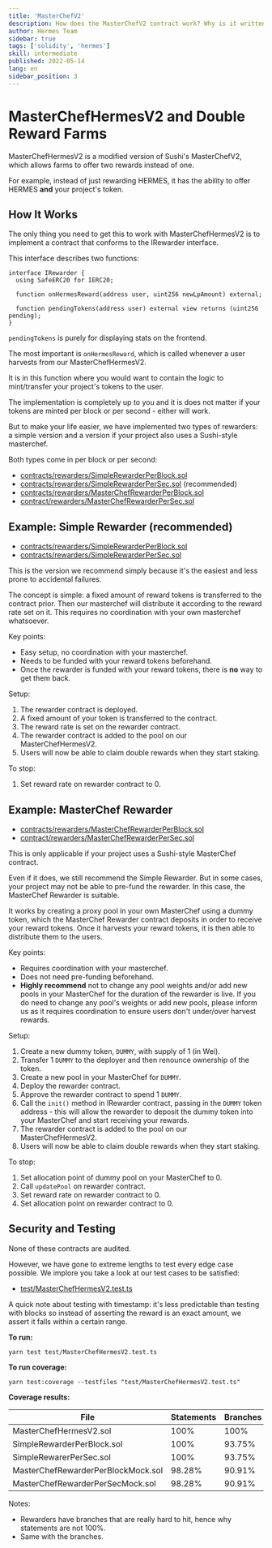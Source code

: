 ```yaml
---
title: 'MasterChefV2'
description: How does the MasterChefV2 contract work? Why is it written that way?
author: Hermes Team
sidebar: true
tags: ['solidity', 'hermes']
skill: intermediate
published: 2022-05-14
lang: en
sidebar_position: 3
---
```


# MasterChefHermesV2 and Double Reward Farms

MasterChefHermesV2 is a modified version of Sushi's MasterChefV2, which allows farms to offer two rewards instead of one.

For example, instead of just rewarding HERMES, it has the ability to offer HERMES **and** your project's token.

## How It Works

The only thing you need to get this to work with MasterChefHermesV2 is to implement a contract that conforms to the IRewarder interface.

This interface describes two functions:

```sol
interface IRewarder {
  using SafeERC20 for IERC20;

  function onHermesReward(address user, uint256 newLpAmount) external;

  function pendingTokens(address user) external view returns (uint256 pending);
}

```

`pendingTokens` is purely for displaying stats on the frontend.

The most important is `onHermesReward`, which is called whenever a user harvests from our MasterChefHermesV2.

It is in this function where you would want to contain the logic to mint/transfer your project's tokens to the user.

The implementation is completely up to you and it is does not matter if your tokens are minted per block or per second - either will work.

But to make your life easier, we have implemented two types of rewarders: a simple version and a version if your project also uses a Sushi-style masterchef.

Both types come in per block or per second:

- [contracts/rewarders/SimpleRewarderPerBlock.sol](https://github.com/Hermes-defi/hermes-swap/blob/main/contracts/rewarders/SimpleRewarderPerBlock.sol)
- [contracts/rewarders/SimpleRewarderPerSec.sol](https://github.com/Hermes-defi/hermes-swap/blob/main/contracts/rewarders/SimpleRewarderPerSec.sol) (recommended)
- [contracts/rewarders/MasterChefRewarderPerBlock.sol](https://github.com/Hermes-defi/hermes-swap/blob/main/contracts/rewarders/MasterChefRewarderPerBlock.sol)
- [contract/rewarders/MasterChefRewarderPerSec.sol](https://github.com/Hermes-defi/hermes-swap/blob/main/contract/rewarders/MasterChefRewarderPerSec.sol)

## Example: Simple Rewarder (recommended)

- [contracts/rewarders/SimpleRewarderPerBlock.sol](https://github.com/Hermes-defi/hermes-swap/blob/main/contracts/rewarders/SimpleRewarderPerBlock.sol)
- [contracts/rewarders/SimpleRewarderPerSec.sol](https://github.com/Hermes-defi/hermes-swap/blob/main/contracts/rewarders/SimpleRewarderPerSec.sol)

This is the version we recommend simply because it's the easiest and less prone to accidental failures.

The concept is simple: a fixed amount of reward tokens is transferred to the contract prior. Then our masterchef will
distribute it according to the reward rate set on it. This requires no coordination with your own masterchef whatsoever.

Key points:

- Easy setup, no coordination with your masterchef.
- Needs to be funded with your reward tokens beforehand.
- Once the rewarder is funded with your reward tokens, there is **no** way to get them back.

Setup:

1. The rewarder contract is deployed.
2. A fixed amount of your token is transferred to the contract.
3. The reward rate is set on the rewarder contract.
4. The rewarder contract is added to the pool on our MasterChefHermesV2.
5. Users will now be able to claim double rewards when they start staking.

To stop:

1. Set reward rate on rewarder contract to 0.

## Example: MasterChef Rewarder

- [contracts/rewarders/MasterChefRewarderPerBlock.sol](https://github.com/Hermes-defi/hermes-swap/blob/main/contracts/rewarders/MasterChefRewarderPerBlock.sol)
- [contract/rewarders/MasterChefRewarderPerSec.sol](https://github.com/Hermes-defi/hermes-swap/blob/main/contract/rewarders/MasterChefRewarderPerSec.sol)

This is only applicable if your project uses a Sushi-style MasterChef contract.

Even if it does, we still recommend the Simple Rewarder. But in some cases, your project may not be able to pre-fund the rewarder.
In this case, the MasterChef Rewarder is suitable.

It works by creating a proxy pool in your own MasterChef using a dummy token, which the MasterChef Rewarder contract deposits in order
to receive your reward tokens. Once it harvests your reward tokens, it is then able to distribute them to the users.

Key points:

- Requires coordination with your masterchef.
- Does not need pre-funding beforehand.
- **Highly recommend** not to change any pool weights and/or add new pools in your MasterChef for the duration of the rewarder is live. If you do need to change any pool's weights
  or add new pools, please inform us as it requires coordination to ensure users don't under/over harvest rewards.

Setup:

1. Create a new dummy token, `DUMMY`, with supply of 1 (in Wei).
2. Transfer 1 `DUMMY` to the deployer and then renounce ownership of the token.
3. Create a new pool in your MasterChef for `DUMMY`.
4. Deploy the rewarder contract.
5. Approve the rewarder contract to spend 1 `DUMMY`.
6. Call the `init()` method in IRewarder contract, passing in the `DUMMY` token address - this will allow the rewarder to deposit the dummy token into your MasterChef and start receiving your rewards.
7. The rewarder contract is added to the pool on our MasterChefHermesV2.
8. Users will now be able to claim double rewards when they start staking.

To stop:

1. Set allocation point of dummy pool on your MasterChef to 0.
2. Call `updatePool` on rewarder contract.
3. Set reward rate on rewarder contract to 0.
4. Set allocation point on rewarder contract to 0.

## Security and Testing

None of these contracts are audited.

However, we have gone to extreme lengths to test every edge case possible. We implore you take a look at our test cases to be satisfied:

- [test/MasterChefHermesV2.test.ts](https://github.com/Hermes-defi/hermes-swap/tree/main/test/MasterChefHermesV2.test.ts)

A quick note about testing with timestamp: it's less predictable than testing with blocks so instead of asserting the reward is an exact amount, we assert it falls within a certain range.

**To run:**

```
yarn test test/MasterChefHermesV2.test.ts
```

**To run coverage:**

```
yarn test:coverage --testfiles "test/MasterChefHermesV2.test.ts"
```

**Coverage results:**

| File                               | Statements | Branches |
| ---------------------------------- | ---------- | -------- |
| MasterChefHermesV2.sol             | 100%       | 100%     |
| SimpleRewarderPerBlock.sol         | 100%       | 93.75%   |
| SimpleRewarerPerSec.sol            | 100%       | 93.75%   |
| MasterChefRewarderPerBlockMock.sol | 98.28%     | 90.91%   |
| MasterChefRewarderPerSecMock.sol   | 98.28%     | 90.91%   |

Notes:

- Rewarders have branches that are really hard to hit, hence why statements are not 100%.
- Same with the branches.
